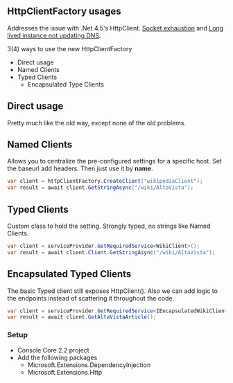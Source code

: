 ﻿## HttpClientFactory usages

Addresses the issue with .Net 4.5's HttpClient. [Socket exhaustion](https://aspnetmonsters.com/2016/08/2016-08-27-httpclientwrong/) and
[Long lived instance not updating DNS](http://byterot.blogspot.com/2016/07/singleton-httpclient-dns.html).

3(4) ways to use the new HttpClientFactory

- Direct usage
- Named Clients
- Typed Clients
  - Encapsulated Type Clients

## Direct usage

Pretty much like the old way, except none of the old problems.

## Named Clients

Allows you to centralize the pre-configured settings for a specific host. Set the baseurl add headers.
Then just use it by **name**.

```csharp
var client = httpClientFactory.CreateClient("wikipediaClient");
var result = await client.GetStringAsync("/wiki/AltaVista");
```

## Typed Clients

Custom class to hold the setting. Strongly typed, no strings like Named Clients.

```csharp
var client = serviceProvider.GetRequiredService<WikiClient>();
var result = await client.Client.GetStringAsync("/wiki/AltaVista");
``` 

## Encapsulated Typed Clients

The basic Typed client still exposes HttpClient(). Also we can add logic to the endpoints instead of scattering it throughout the code.
```csharp
var client = serviceProvider.GetRequiredService<IEncapsulatedWikiClient>();
var result = await client.GetAltaVistaArticle();
``` 

### Setup
- Console Core 2.2 project
- Add the following packages
  - Microsoft.Extensions.DependencyInjection
  - Microsoft.Extensions.Http
